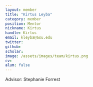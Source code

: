 ```yaml
---
layout: member
title: "Kirtus Leyba"
category: member 
position: Mentor
nickname: Kirtus
handle: Kirtus
email: kleyba@asu.edu
twitter: 
github: 
scholar: 
image: /assets/images/team/kirtus.png
cv: 
alum: false
---
```

Advisor: Stephanie Forrest
